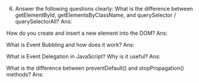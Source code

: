 6. Answer the following questions clearly:
What is the difference between getElementById, getElementsByClassName, and querySelector / querySelectorAll?
Ans:



How do you create and insert a new element into the DOM?
Ans:


What is Event Bubbling and how does it work?
Ans:

What is Event Delegation in JavaScript? Why is it useful?
Ans:


What is the difference between preventDefault() and stopPropagation() methods?
Ans:


